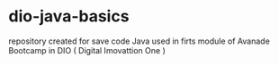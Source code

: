 # dio-java-basics
repository created for save code Java used in firts module of Avanade Bootcamp in DIO ( Digital Imovattion One )
